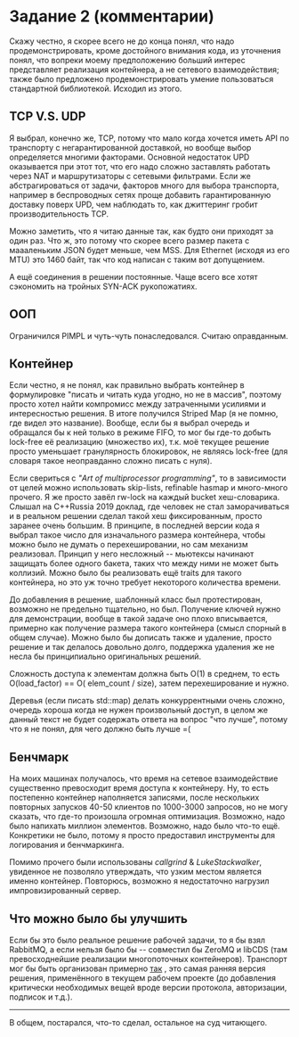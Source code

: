 # Задание 2 (комментарии)
Скажу честно, я скорее всего не до конца понял, что надо продемонстрировать, кроме достойного внимания кода, из уточнения понял, что вопреки моему предположению больший интерес представляет реализация контейнера, а не сетевого взаимодействия; также было предложено продемонстрировать умение пользоваться стандартной библиотекой. Исходил из этого.

## TCP V.S. UDP
Я выбрал, конечно же, TCP, потому что мало когда хочется иметь API по транспорту с негарантированной доставкой, но вообще выбор определяется многими факторами. Основной недостаток UPD оказывается при этот тот, что его надо сложно заставлять работать через NAT и маршрутизаторы с сетевыми фильтрами. Если же абстрагироваться от задачи, факторов много для выбора транспорта, например в беспроводных сетях проще добавить гарантированную доставку поверх UPD, чем наблюдать то, как джиттеринг гробит производительность TCP.

Можно заметить, что я читаю данные так, как будто они приходят за один раз. Что ж, это потому что скорее всего размер пакета с маааленьким JSON будет меньше, чем MSS. Для Ethernet (исходя из его MTU) это 1460 байт, так что код написан с таким вот допущением.

А ещё соединения в решении постоянные. Чаще всего все хотят сэкономить на тройных SYN-ACK рукопожатиях.

## ООП 

Ограничился PIMPL и чуть-чуть понаследовался. Считаю оправданным.

## Контейнер
Если честно, я не понял, как правильно выбрать контейнер в формулировке "писать и читать куда угодно, но не в массив", поэтому просто хотел найти компромисс между затраченными усилиями и интересностью решения. В итоге получился Striped Map (я не помню, где видел это название). Вообще, если бы я выбрал очередь и обращался бы к ней только в режиме FIFO, то мог бы где-то добыть lock-free её реализацию (множество их), т.к. моё текущее решение просто уменьшает гранулярность блокировок, не являясь lock-free (для словаря такое неоправданно сложно писать с нуля).  

Если свериться с *"Art of multiprocessor programming"*, то в зависимости от целей можно использовать skip-lists, refinable hasmap и много-много прочего.  Я же просто завёл rw-lock на каждый bucket хеш-словарика. Слышал на C++Russia 2019 доклад, где человек не стал заморачиваться и в реальном решении сделал такой хеш фиксированным, просто заранее очень большим. В принципе, в последней версии кода я выбрал такое число для изначального размера контейнера, чтобы можно было не думать о перехешировании, но сам механизм реализовал. Принцип у него несложный -- мьютексы начинают защищать более одного бакета, таких что между ними не может быть коллизий. Можно было бы реализовать ещё traits для такого контейнера, но это уж точно требует некоторого количества времени. 

До добавления в решение, шаблонный класс был протестирован, возможно не предельно тщательно, но был. Получение ключей нужно для демонстрации, вообще в такой задаче оно плохо вписывается, примерно как получение размера такого контейнера (смысл спорный в общем случае). Можно было бы дописать также и удаление, просто решение и так делалось довольно долго, поддержка удаления же не несла бы принципиально оригинальных решений.

Сложность доступа к элементам должна быть O(1) в среднем, то есть O(load_factor) == O( elem_count / size), затем перехеширование и нужно. 

Деревья (если писать std::map) делать конкуррентными очень сложно, очередь хороша когда не нужен произвольный доступ, в целом же данный текст не будет содержать ответа на вопрос "что лучше", потому что я не понял, для чего должно быть лучше =(

## Бенчмарк
На моих машинах получалось, что время на сетевое взаимодействие существенно превосходит время доступа к контейнеру. Ну, то есть постепенно контейнер наполняется записями, после нескольких повторных запусков 40-50 клиентов по 1000-3000 запросов, но не могу сказать, что где-то произошла огромная оптимизация. Возможно, надо было напихать миллион элементов. Возможно, надо было что-то ещё. Конкретики не было, потому я просто предоставил инструменты для логирования и бенчмаркинга. 

Помимо прочего были использованы *callgrind* & *LukeStackwalker*, увиденное не позволяло утверждать, что узким местом является именно контейнер. Повторюсь, возможно я недостаточно нагрузил импровизированный сервер.

## Что можно было бы улучшить
Если бы это было реальное решение рабочей задачи, то я бы взял RabbitMQ, а если нельзя было бы -- совместил бы ZeroMQ и libCDS (там превосходнейшие реализации многопоточных контейнеров). Транспорт мог бы быть организован примерно [так](https://bitbucket.org/MasterAler/zmq-qt-server-client-sample) , это самая ранняя версия решения, применённого в текущем рабочем проекте (до добавления критически необходимых вещей вроде версии протокола, авторизации, подписок и т.д.). 

---------------------
В общем, постарался, что-то сделал, остальное на суд читающего.